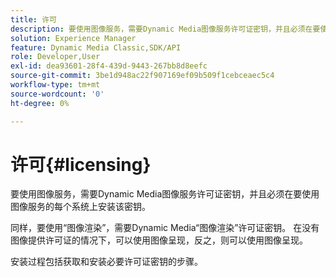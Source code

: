 ```yaml
---
title: 许可
description: 要使用图像服务，需要Dynamic Media图像服务许可证密钥，并且必须在要使用图像服务的每个系统上安装该密钥。
solution: Experience Manager
feature: Dynamic Media Classic,SDK/API
role: Developer,User
exl-id: dea93601-28f4-439d-9443-267bb8d8eefc
source-git-commit: 3be1d948ac22f907169ef09b509f1cebceaec5c4
workflow-type: tm+mt
source-wordcount: '0'
ht-degree: 0%

---
```


# 许可{#licensing}

要使用图像服务，需要Dynamic Media图像服务许可证密钥，并且必须在要使用图像服务的每个系统上安装该密钥。

同样，要使用“图像渲染”，需要Dynamic Media“图像渲染”许可证密钥。 在没有图像提供许可证的情况下，可以使用图像呈现，反之，则可以使用图像呈现。

安装过程包括获取和安装必要许可证密钥的步骤。
